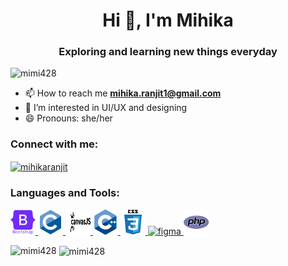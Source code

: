 
<h1 align="center">Hi 👋, I'm Mihika</h1>
<h3 align="center">Exploring and learning new things everyday </h3>

<p align="left"> <img src="https://komarev.com/ghpvc/?username=mimi428&label=Profile%20views&color=0e75b6&style=flat" alt="mimi428" /> </p>

- 📫 How to reach me **mihika.ranjit1@gmail.com**
- 👀 I’m interested in UI/UX and designing
- 😄 Pronouns: she/her

<h3 align="left">Connect with me:</h3>
<p align="left">
<a href="https://instagram.com/mihikaranjit" target="blank"><img align="center" src="https://raw.githubusercontent.com/rahuldkjain/github-profile-readme-generator/master/src/images/icons/Social/instagram.svg" alt="mihikaranjit" height="30" width="40" /></a>
</p>

<h3 align="left">Languages and Tools:</h3>
<p align="left"> <a href="https://getbootstrap.com" target="_blank" rel="noreferrer"> <img src="https://raw.githubusercontent.com/devicons/devicon/master/icons/bootstrap/bootstrap-plain-wordmark.svg" alt="bootstrap" width="40" height="40"/> </a> <a href="https://www.cprogramming.com/" target="_blank" rel="noreferrer"> <img src="https://raw.githubusercontent.com/devicons/devicon/master/icons/c/c-original.svg" alt="c" width="40" height="40"/> </a> <a href="https://canvasjs.com" target="_blank" rel="noreferrer"> <img src="https://raw.githubusercontent.com/Hardik0307/Hardik0307/master/assets/canvasjs-charts.svg" alt="canvasjs" width="40" height="40"/> </a> <a href="https://www.w3schools.com/cpp/" target="_blank" rel="noreferrer"> <img src="https://raw.githubusercontent.com/devicons/devicon/master/icons/cplusplus/cplusplus-original.svg" alt="cplusplus" width="40" height="40"/> </a> <a href="https://www.w3schools.com/css/" target="_blank" rel="noreferrer"> <img src="https://raw.githubusercontent.com/devicons/devicon/master/icons/css3/css3-original-wordmark.svg" alt="css3" width="40" height="40"/> </a> <a href="https://www.figma.com/" target="_blank" rel="noreferrer"> <img src="https://www.vectorlogo.zone/logos/figma/figma-icon.svg" alt="figma" width="40" height="40"/> </a> <a href="https://www.php.net" target="_blank" rel="noreferrer"> <img src="https://raw.githubusercontent.com/devicons/devicon/master/icons/php/php-original.svg" alt="php" width="40" height="40"/> </a> </p>

<p><img align="left" src="https://github-readme-stats.vercel.app/api/top-langs?username=mimi428&show_icons=true&locale=en&layout=compact" alt="mimi428" /></p>

<p>&nbsp;<img align="center" src="https://github-readme-stats.vercel.app/api?username=mimi428&show_icons=true&locale=en" alt="mimi428" /></p>

